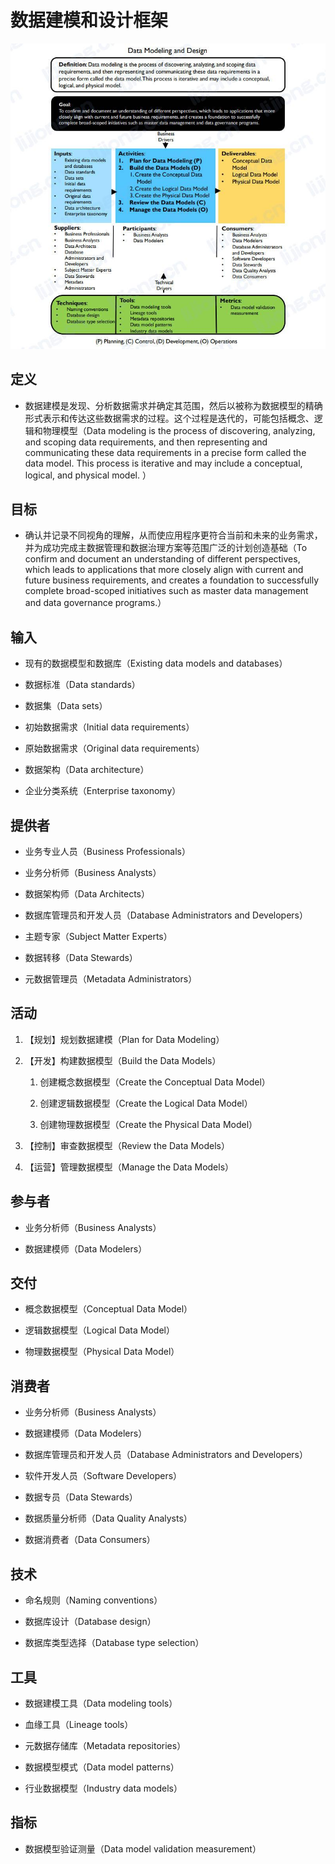 # 数据建模和设计框架

![](assets/数据建模和设计框架/数据建模和设计.jpg)

## 定义

- 数据建模是发现、分析数据需求并确定其范围，然后以被称为数据模型的精确形式表示和传达这些数据需求的过程。这个过程是迭代的，可能包括概念、逻辑和物理模型（Data modeling is the process of discovering, analyzing, and scoping data requirements, and then representing and communicating these data requirements in a precise form called the data model. This process is iterative and may include a conceptual, logical, and physical model. ）

## 目标

- 确认并记录不同视角的理解，从而使应用程序更符合当前和未来的业务需求，并为成功完成主数据管理和数据治理方案等范围广泛的计划创造基础（To confirm and document an understanding of different perspectives, which leads to applications that more closely align with current and future business requirements, and creates a foundation to successfully complete broad-scoped initiatives such as master data management and data governance programs.）

## 输入

- 现有的数据模型和数据库（Existing data models and databases）

- 数据标准（Data standards）

- 数据集（Data sets）

- 初始数据需求（Initial data requirements）

- 原始数据需求（Original data requirements）

- 数据架构（Data architecture）

- 企业分类系统（Enterprise taxonomy）

## 提供者

- 业务专业人员（Business Professionals）

- 业务分析师（Business Analysts）

- 数据架构师（Data Architects）

- 数据库管理员和开发人员（Database Administrators and Developers）

- 主题专家（Subject Matter Experts）

- 数据转移（Data Stewards）

- 元数据管理员（Metadata Administrators）

## 活动

1. 【规划】规划数据建模（Plan for Data Modeling）

2. 【开发】构建数据模型（Build the Data Models）

   1. 创建概念数据模型（Create the Conceptual Data Model）
   
   2. 创建逻辑数据模型（Create the Logical Data Model）
   
   3. 创建物理数据模型（Create the Physical Data Model）
   
3. 【控制】审查数据模型（Review the Data Models）

4. 【运营】管理数据模型（Manage the Data Models）

## 参与者

- 业务分析师（Business Analysts）

- 数据建模师（Data Modelers）

## 交付

- 概念数据模型（Conceptual Data Model）

- 逻辑数据模型（Logical Data Model）

- 物理数据模型（Physical Data Model）

## 消费者

- 业务分析师（Business Analysts）

- 数据建模师（Data Modelers）

- 数据库管理员和开发人员（Database Administrators and Developers）

- 软件开发人员（Software Developers）

- 数据专员（Data Stewards）

- 数据质量分析师（Data Quality Analysts）

- 数据消费者（Data Consumers）

## 技术

- 命名规则（Naming conventions）

- 数据库设计（Database design）

- 数据库类型选择（Database type selection）

## 工具

- 数据建模工具（Data modeling tools）

- 血缘工具（Lineage tools）

- 元数据存储库（Metadata repositories）

- 数据模型模式（Data model patterns）

- 行业数据模型（Industry data models）

## 指标

- 数据模型验证测量（Data model validation measurement）